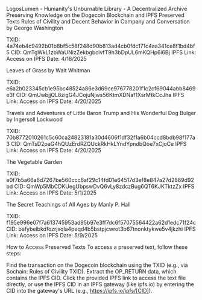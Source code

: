 LogosLumen - Humanity's Unburnable Library - A Decentralized Archive Preserving Knowledge on the Dogecoin Blockchain and IPFS
Preserved Texts
Rules of Civility and Decent Behavior in Company and Conversation by George Washington

TXID: 4a74eb4c9492b01b8bf5c58f248d90b813ad4cb0fdc171c4aa341ce8f1bd4bf5
CID: QmTgWkL1zbWaUNizZekbgbcivfT9h3bDpUL6mKQHp6i6Bj
IPFS Link: Access on IPFS
Date: 4/16/2025

Leaves of Grass by Walt Whitman

TXID: e6a2b023345cb1e95bc48524a86e3d69ce976778201f1c2cf69044abb8469e3f
CID: QmUwbjjQL8zigG4JCojuNjws56KtmXDNaf1XsrMtkCcJha
IPFS Link: Access on IPFS
Date: 4/20/2025

Travels and Adventures of Little Baron Trump and His Wonderful Dog Bulger by Ingersoll Lockwood

TXID: 70b8772010261c5c60ca24823181a30d4606f1df32f1a6b04ccd8bdb98f177a3
CID: QmTsD2paG4hQUzErdRZQUckRkHkLYndYpndbQoe7xCjoCe
IPFS Link: Access on IPFS
Date: 4/20/2025

The Vegetable Garden

TXID: e0f7b5a66a6d7267be560ccc6af29c14fd01e64517d3ef8e847a27d2889d92bd
CID: QmWp5MbCDKUegUbpswDvQ6vLy8zdczBug6QT6KJKTktzZx
IPFS Link: Access on IPFS
Date: 5/1/2025

The Secret Teachings of All Ages by Manly P. Hall

TXID: f195e996e07f7a613745953ad95b97e3ff7dc6f57075564422a62d1edc71f24c
CID: bafybeibkdfozrjxqla4peqd4b5bstpjcwrot3b67tnonktykwe5v4jkzhi
IPFS Link: Access on IPFS
Date: 5/9/2025

How to Access Preserved Texts
To access a preserved text, follow these steps:

Find the transaction on the Dogecoin blockchain using the TXID (e.g., via Sochain: Rules of Civility TXID).
Extract the OP_RETURN data, which contains the IPFS CID.
Click the provided IPFS link to access the text file directly, or use the IPFS CID in an IPFS gateway (like ipfs.io) by entering the CID into the gateway's URL (e.g., https://ipfs.io/ipfs/[CID]).

